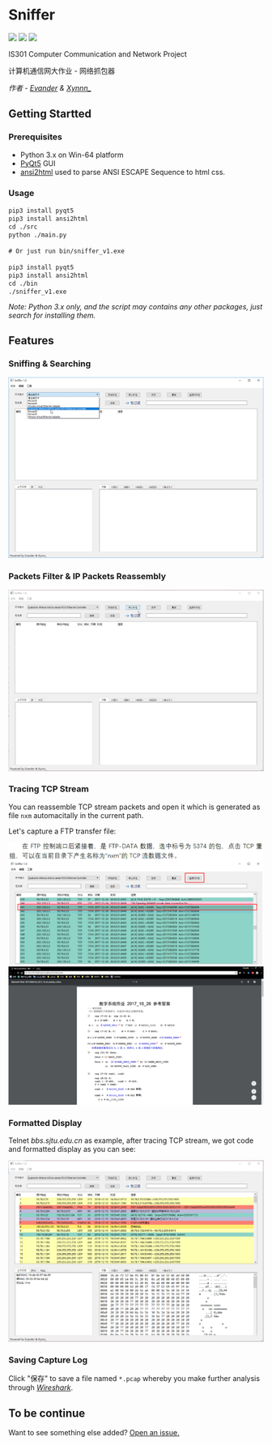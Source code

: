 # Sniffer
![](https://img.shields.io/pypi/pyversions/Django.svg) ![](https://img.shields.io/badge/platform-win--64-lightgrey.svg)
 ![](https://img.shields.io/apm/l/vim-mode.svg) 

IS301 Computer Communication and Network Project

计算机通信网大作业 - 网络抓包器

*作者 -* [*Evander*](https://github.com/HaoPeiwen) *&* [*Xynnn_*](https://github.com/Xynnn007)

## Getting Startted
### Prerequisites
- Python 3.x on Win-64 platform
- [PyQt5](https://riverbankcomputing.com/software/pyqt/download5) GUI
- [ansi2html](https://github.com/ralphbean/ansi2html) used to parse ANSI ESCAPE Sequence to html css.


### Usage
    pip3 install pyqt5
    pip3 install ansi2html
    cd ./src
    python ./main.py

    # Or just run bin/sniffer_v1.exe

    pip3 install pyqt5
    pip3 install ansi2html
    cd ./bin
    ./sniffer_v1.exe
  
*Note: Python 3.x only, and the script may contains any other packages, just search for installing them.*

## Features

### Sniffing & Searching

![](https://raw.githubusercontent.com/HaoPeiwen/Sniffer/master/demo1.gif)

### Packets Filter & IP Packets Reassembly

![](https://raw.githubusercontent.com/HaoPeiwen/Sniffer/master/demo2.gif)

### Tracing TCP Stream

You can reassemble TCP stream packets and open it which is generated as file `nxm` automacitally in the current path. 

Let's capture a FTP transfer file:

![](https://raw.githubusercontent.com/HaoPeiwen/Sniffer/master/demo4.png)
![](https://raw.githubusercontent.com/HaoPeiwen/Sniffer/master/demo5.png)


### Formatted Display
  
Telnet *bbs.sjtu.edu.cn* as example, after tracing TCP stream, we got <ASCII> code and formatted display as you can see:

![](https://raw.githubusercontent.com/HaoPeiwen/Sniffer/master/demo3.gif)

### Saving Capture Log
Click "保存" to save a file named `*.pcap` whereby you make further analysis through [*Wireshark*](https://www.wireshark.org/).

## To be continue
Want to see something else added? [Open an issue.](https://github.com/HaoPeiwen/Sniffer/issues/new)
